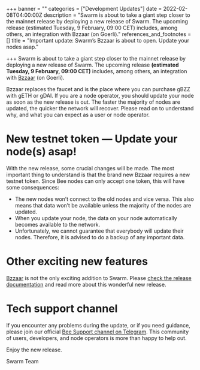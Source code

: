 +++
banner = ""
categories = ["Development Updates"]
date = 2022-02-08T04:00:00Z
description = "Swarm is about to take a giant step closer to the mainnet release by deploying a new release of Swarm. The upcoming release (estimated Tuesday, 9 February, 09:00 CET) includes, among others, an integration with Bzzaar (on Goerli)."
references_and_footnotes = []
title = "Important update: Swarm’s Bzzaar is about to open. Update your nodes asap."

+++
Swarm is about to take a giant step closer to the mainnet release by deploying a new release of Swarm. The upcoming release **(estimated Tuesday, 9 February, 09:00 CET)** includes, among others, an integration with [Bzzaar](https://bzz.ethswarm.org/) (on Goerli).

Bzzaar replaces the faucet and is the place where you can purchase gBZZ with gETH or gDAI. If you are a node operator, you should update your node as soon as the new release is out. The faster the majority of nodes are updated, the quicker the network will recover. Please read on to understand why, and what you can expect as a user or node operator.

# New testnet token — Update your node(s) asap!

With the new release, some crucial changes will be made. The most important thing to understand is that the brand new Bzzaar requires a new testnet token. Since Bee nodes can only accept one token, this will have some consequences:

* The new nodes won’t connect to the old nodes and vice versa. This also means that data won’t be available unless the majority of the nodes are updated.
* When you update your node, the data on your node automatically becomes available to the network.
* Unfortunately, we cannot guarantee that everybody will update their nodes. Therefore, it is advised to do a backup of any important data.

# **Other exciting new features**

[Bzzaar](https://bzz.ethswarm.org/) is not the only exciting addition to Swarm. Please [check the release documentation](https://github.com/ethersphere/bee/releases/tag/v0.5.0) and read more about this wonderful new release.

# Tech support channel

If you encounter any problems during the update, or if you need guidance, please join our official [Bee Support channel on Telegram](https://t.me/joinchat/LTr8vBf8JshNlAD3m9BGJQ). This community of users, developers, and node operators is more than happy to help out.

Enjoy the new release.

Swarm Team